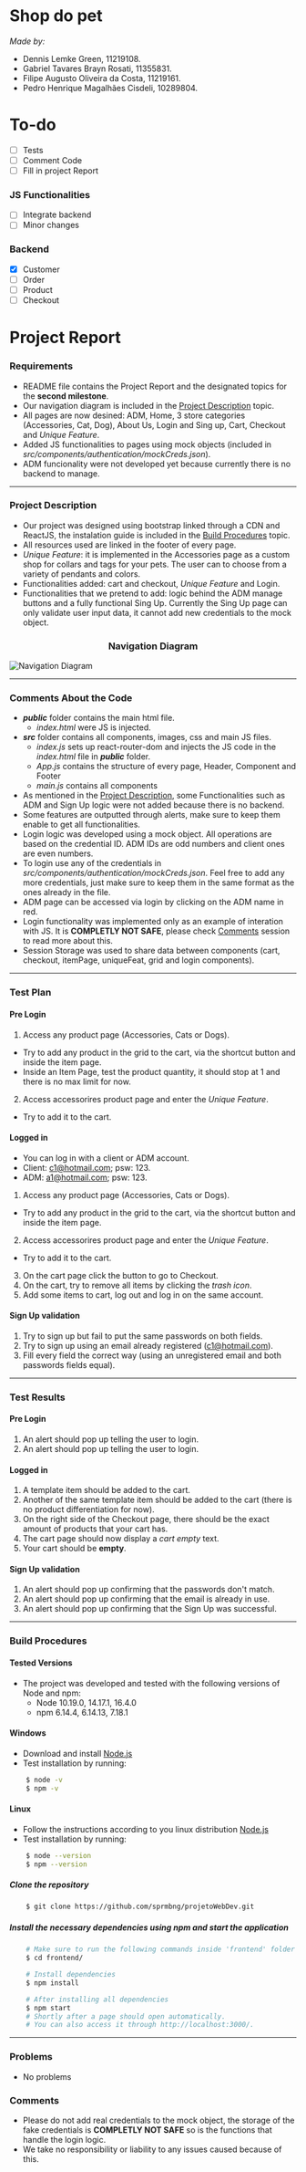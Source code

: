 # Shop do pet
*Made by:*
- Dennis Lemke Green, 11219108.
- Gabriel Tavares Brayn Rosati, 11355831.
- Filipe Augusto Oliveira da Costa, 11219161.
- Pedro Henrique Magalhães Cisdeli, 10289804.
# To-do
- [ ] Tests
- [ ] Comment Code
- [ ] Fill in project Report
### JS Functionalities
- [ ] Integrate backend
- [ ] Minor changes
### Backend
- [x] Customer
- [ ] Order
- [ ] Product
- [ ] Checkout

# Project Report
### Requirements
* README file contains the Project Report and the designated topics for the **second milestone**.
* Our navigation diagram is included in the [Project Description](#Project-Description) topic.
* All pages are now desined: ADM, Home, 3 store categories (Accessories, Cat, Dog), About Us, Login and Sing up, Cart, Checkout and _Unique Feature_.
* Added JS functionalities to pages using mock objects (included in _src/components/authentication/mockCreds.json_).
* ADM funcionality were not developed yet because currently there is no backend to manage.

---

### Project Description
* Our project was designed using bootstrap linked through a CDN and ReactJS, the instalation guide is included in the [Build Procedures](#Build-Procedures) topic.
* All resources used are linked in the footer of every page.
* _Unique Feature_: it is implemented in the Accessories page as a custom shop for collars and tags for your pets. The user can to choose from a variety of pendants and colors. 
* Functionalities added: cart and checkout,  _Unique Feature_ and Login. 
* Functionalities that we pretend to add: logic behind the ADM manage buttons and a fully functional Sing Up. Currently the Sing Up page can only validate user input data, it cannot add new credentials to the mock object. 

<h3 align="center">Navigation Diagram</h3>
<img alt="Navigation Diagram" title="Navigation-Diagram" src=".github/nav_diagram.png" />

---

### Comments About the Code
* **_public_** folder contains the main html file.
  * _index.html_ were JS is injected.
* **_src_** folder contains all components, images, css and main JS files.
  * _index.js_ sets up react-router-dom and injects the JS code in the _index.html_ file in **_public_** folder.
  * _App.js_ contains the structure of every page, Header, Component and Footer
  * _main.js_ contains all components    
* As mentioned in the [Project Description](#Project-Description), some Functionalities such as ADM and Sign Up logic were not added because there is no backend.
* Some features are outputted through alerts, make sure to keep them enable to get all functionalities.
* Login logic was developed using a mock object. All operations are based on the credential ID. ADM IDs are odd numbers and client ones are even numbers.
* To login use any of the credentials in _src/components/authentication/mockCreds.json_. Feel free to add any more credentials, just make sure to keep them in the same format as the ones already in the file.
* ADM page can be accessed via login by clicking on the ADM name in red.
* Login functionality was implemented only as an example of interation with JS. It is **COMPLETLY NOT SAFE**, please check [Comments](#Comments) session to read more about this.
* Session Storage was used to share data between components (cart, checkout, itemPage, uniqueFeat, grid and login components).

---

### Test Plan
#### Pre Login
1. Access any product page (Accessories, Cats or Dogs).
 * Try to add any product in the grid to the cart, via the shortcut button and inside the item page.
 * Inside an Item Page, test the product quantity, it should stop at 1 and there is no max limit for now.
2. Access accessorires product page and enter the _Unique Feature_.
 * Try to add it to the cart.
#### Logged in
* You can log in with a client or ADM account.
* Client: c1@hotmail.com; psw: 123.
* ADM: a1@hotmail.com; psw: 123.
1. Access any product page (Accessories, Cats or Dogs).
 * Try to add any product in the grid to the cart, via the shortcut button and inside the item page.
2. Access accessorires product page and enter the _Unique Feature_.
 * Try to add it to the cart.
3. On the cart page click the button to go to Checkout.
4. On the cart, try to remove all items by clicking the _trash icon_.
5. Add some items to cart, log out and log in on the same account.
#### Sign Up validation 
1. Try to sign up but fail to put the same passwords on both fields.
2. Try to sign up using an email already registered (c1@hotmail.com).
3. Fill every field the correct way (using an unregistered email and both passwords fields equal).
---
### Test Results
#### Pre Login
1. An alert should pop up telling the user to login.
2. An alert should pop up telling the user to login.
#### Logged in
1. A template item should be added to the cart.
2. Another of the same template item should be added to the cart (there is no product differentiation for now).
3. On the right side of the Checkout page, there should be the exact amount of products that your cart has.
4. The cart page should now display a _cart empty_ text.
5. Your cart should be **empty**.
#### Sign Up validation 
1. An alert should pop up confirming that the passwords don't match.
2. An alert should pop up confirming that the email is already in use.
3. An alert should pop up confirming that the Sign Up was successful.
---

### Build Procedures
#### Tested Versions

- The project was developed and tested with the following versions of Node and npm:
  - Node 10.19.0, 14.17.1, 16.4.0
  - npm 6.14.4, 6.14.13, 7.18.1 

#### Windows

- Download and install [Node.js](https://nodejs.org/en/download/)
- Test installation by running:
```sh
    $ node -v
    $ npm -v
```
#### Linux
- Follow the instructions according to you linux distribution [Node.js](https://nodejs.org/en/download/package-manager/#debian-and-ubuntu-based-linux-distributions)
- Test installation by running:
```sh
    $ node --version
    $ npm --version
```
##### Clone the repository

```sh
    $ git clone https://github.com/sprmbng/projetoWebDev.git
```

##### Install the necessary dependencies using npm and start the application

```sh
    # Make sure to run the following commands inside 'frontend' folder
    $ cd frontend/

    # Install dependencies
    $ npm install

    # After installing all dependencies 
    $ npm start
    # Shortly after a page should open automatically.
    # You can also access it through http://localhost:3000/.
```
---
### Problems
* No problems
### Comments
* Please do not add real credentials to the mock object, the storage of the fake credentials is **COMPLETLY NOT SAFE** so is the functions that handle the login logic.
* We take no responsibility or liability to any issues caused because of this.

